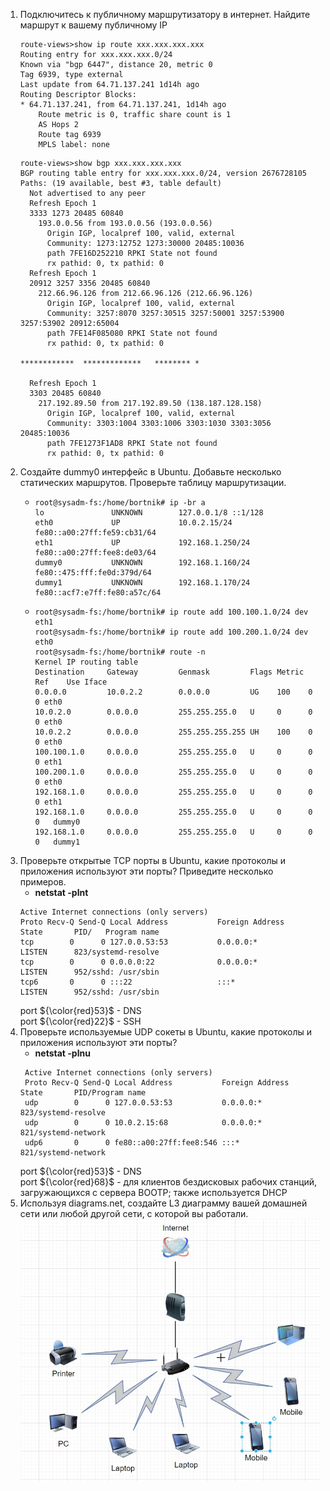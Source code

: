 1. Подключитесь к публичному маршрутизатору в интернет. Найдите маршрут к вашему публичному IP
    ```
    route-views>show ip route xxx.xxx.xxx.xxx
    Routing entry for xxx.xxx.xxx.0/24
    Known via "bgp 6447", distance 20, metric 0
    Tag 6939, type external
    Last update from 64.71.137.241 1d14h ago
    Routing Descriptor Blocks:
    * 64.71.137.241, from 64.71.137.241, 1d14h ago
        Route metric is 0, traffic share count is 1
        AS Hops 2
        Route tag 6939
        MPLS label: none
    ```
    ```
    route-views>show bgp xxx.xxx.xxx.xxx
    BGP routing table entry for xxx.xxx.xxx.0/24, version 2676728105
    Paths: (19 available, best #3, table default)
      Not advertised to any peer
      Refresh Epoch 1
      3333 1273 20485 60840
        193.0.0.56 from 193.0.0.56 (193.0.0.56)
          Origin IGP, localpref 100, valid, external
          Community: 1273:12752 1273:30000 20485:10036
          path 7FE16D252210 RPKI State not found
          rx pathid: 0, tx pathid: 0
      Refresh Epoch 1
      20912 3257 3356 20485 60840
        212.66.96.126 from 212.66.96.126 (212.66.96.126)
          Origin IGP, localpref 100, valid, external
          Community: 3257:8070 3257:30515 3257:50001 3257:53900 3257:53902 20912:65004
          path 7FE14F085080 RPKI State not found
          rx pathid: 0, tx pathid: 0
    
    ************  *************   ******** *
    
      Refresh Epoch 1
      3303 20485 60840
        217.192.89.50 from 217.192.89.50 (138.187.128.158)
          Origin IGP, localpref 100, valid, external
          Community: 3303:1004 3303:1006 3303:1030 3303:3056 20485:10036
          path 7FE1273F1AD8 RPKI State not found
          rx pathid: 0, tx pathid: 0
    ```
1. Создайте dummy0 интерфейс в Ubuntu. Добавьте несколько статических маршрутов. Проверьте таблицу маршрутизации.
    * ```
      root@sysadm-fs:/home/bortnik# ip -br a
      lo               UNKNOWN        127.0.0.1/8 ::1/128
      eth0             UP             10.0.2.15/24 fe80::a00:27ff:fe59:cb31/64
      eth1             UP             192.168.1.250/24 fe80::a00:27ff:fee8:de03/64
      dummy0           UNKNOWN        192.168.1.160/24 fe80::475:fff:fe0d:379d/64
      dummy1           UNKNOWN        192.168.1.170/24 fe80::acf7:e7ff:fe80:a57c/64
      ```
    * ```
      root@sysadm-fs:/home/bortnik# ip route add 100.100.1.0/24 dev eth1  
      root@sysadm-fs:/home/bortnik# ip route add 100.200.1.0/24 dev eth0  
      root@sysadm-fs:/home/bortnik# route -n  
      Kernel IP routing table  
      Destination     Gateway         Genmask         Flags Metric Ref    Use Iface  
      0.0.0.0         10.0.2.2        0.0.0.0         UG    100    0        0 eth0  
      10.0.2.0        0.0.0.0         255.255.255.0   U     0      0        0 eth0  
      10.0.2.2        0.0.0.0         255.255.255.255 UH    100    0        0 eth0  
      100.100.1.0     0.0.0.0         255.255.255.0   U     0      0        0 eth1  
      100.200.1.0     0.0.0.0         255.255.255.0   U     0      0        0 eth0  
      192.168.1.0     0.0.0.0         255.255.255.0   U     0      0        0 eth1  
      192.168.1.0     0.0.0.0         255.255.255.0   U     0      0        0   dummy0
      192.168.1.0     0.0.0.0         255.255.255.0   U     0      0        0   dummy1 
      ```
1. Проверьте открытые TCP порты в Ubuntu, какие протоколы и приложения используют эти порты? Приведите несколько примеров.
   * **netstat -plnt**
   ```
   Active Internet connections (only servers)
   Proto Recv-Q Send-Q Local Address           Foreign Address         State       PID/   Program name
   tcp        0      0 127.0.0.53:53           0.0.0.0:*               LISTEN      823/systemd-resolve
   tcp        0      0 0.0.0.0:22              0.0.0.0:*               LISTEN      952/sshd: /usr/sbin
   tcp6       0      0 :::22                   :::*                    LISTEN      952/sshd: /usr/sbin
   ```
   port ${\color{red}53}$ - DNS  
   port ${\color{red}22}$ - SSH
1. Проверьте используемые UDP сокеты в Ubuntu, какие протоколы и приложения используют эти порты?
   * **netstat -plnu**  
   ```
    Active Internet connections (only servers)  
    Proto Recv-Q Send-Q Local Address           Foreign Address         State       PID/Program name  
    udp        0      0 127.0.0.53:53           0.0.0.0:*                           823/systemd-resolve  
    udp        0      0 10.0.2.15:68            0.0.0.0:*                           821/systemd-network  
    udp6       0      0 fe80::a00:27ff:fee8:546 :::*                                821/systemd-network 
   ```
   port ${\color{red}53}$ - DNS  
   port ${\color{red}68}$ -  для клиентов бездисковых рабочих станций, загружающихся с сервера BOOTP; также используется DHCP
1. Используя diagrams.net, создайте L3 диаграмму вашей домашней сети или любой другой сети, с которой вы работали.
  ![Результат](https://github.com/Rain-m-a-n/devops-netology/raw/master/Home_Work_(3.8)/pic/network.jpg)

 